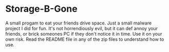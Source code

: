 # Storage-B-Gone
A small progam to eat your friends drive space.
Just a small malware project I did for fun. It's not horrendiously evil, but it can def annoy your friends, or brick someones PC if they don't notice it in time. Use it on your own risk.
Read the README file in any of the zip files to understand how to use.
